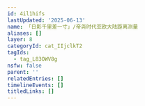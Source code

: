 ```yaml
---
id: 4il1hifs
lastUpdated: '2025-06-13'
name: 「日影千里差一寸」/帝尧时代亚欧大陆距离测量
aliases: []
layer: 8
categoryId: cat_IIjclkT2
tagIds:
  - tag_L83OWV8g
nsfw: false
parent: ''
relatedEntries: []
timelineEvents: []
titledLinks: []
---
```


